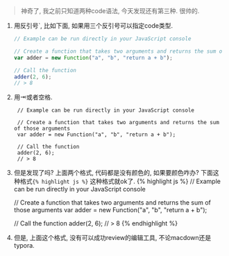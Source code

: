 > 神奇了, 我之前只知道两种code语法, 今天发现还有第三种. 很帅的.

1. 用反引号`, 比如下面, 如果用三个反引号可以指定code类型.

   ```js
   // Example can be run directly in your JavaScript console

   // Create a function that takes two arguments and returns the sum of those arguments
   var adder = new Function("a", "b", "return a + b");

   // Call the function
   adder(2, 6);
   // > 8
   ```

2. 用⇥或者空格.

		// Example can be run directly in your JavaScript console
		
		// Create a function that takes two arguments and returns the sum of those arguments
		var adder = new Function("a", "b", "return a + b");
		
		// Call the function
		adder(2, 6);
		// > 8
3. 但是发现了吗? 上面两个格式, 代码都是没有颜色的, 如果要颜色咋办? 下面这种格式`{% highlight js %}` 这种格式就ok了.
	{% highlight js %}
	// Example can be run directly in your JavaScript console
	
	// Create a function that takes two arguments and returns the sum of those arguments
	var adder = new Function("a", "b", "return a + b");
	
	// Call the function
	adder(2, 6);
	// > 8
	{% endhighlight %}
4. 但是,  上面这个格式, 没有可以成功review的编辑工具, 不论macdown还是typora.